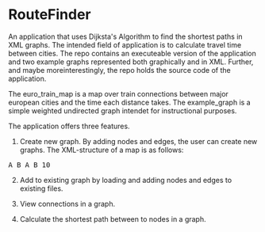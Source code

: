 RouteFinder
===========

An application that uses Dijksta's Algorithm to find the shortest paths in XML graphs. The intended field of application
is to calculate travel time between cities. The repo contains an executeable version of the application and two example 
graphs represented both graphically and in XML. Further, and maybe moreinterestingly, the repo holds the source code 
of the application.

The euro_train_map is a map over train connections between major european cities and the time each distance takes.
The example_graph is a simple weighted undirected graph intendet for instructional purposes.

The application offers three features.

1. Create new graph. By adding nodes and edges, the user can create new graphs.
  The XML-structure of a map is as follows:
<tt>
  <graph>
    <node>
      <name>A</name>
    </node>
    <node>
      <name>B</name>
    </node>
    <edge>
      <from>A</from>
      <to>B</to>
      <cost>10</cost>
    </edge>
  </graph>
</tt>
   

2. Add to existing graph by loading and adding nodes and edges to existing files.

3. View connections in a graph.

4. Calculate the shortest path between to nodes in a graph. 
